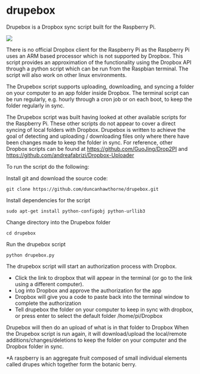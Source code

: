 # drupebox
Drupebox is a Dropbox sync script built for the Raspberry Pi.

![](https://raw.githubusercontent.com/sarahschofield120/drupebox/master/icon.png)

There is no official Dropbox client for the Raspberry Pi as the Raspberry Pi uses an ARM based processor which is  not supported by Dropbox. This script provides an approximation of the functionality using the Dropbox API through a python script which can be run from the Raspbian terminal. The script will also work on other linux environments.

The Drupebox script supports uploading, downloading, and syncing a folder on your computer to an app folder inside Dropbox. The terminal script can be run regularly, e.g. hourly through a cron job or on each boot, to keep the folder regularly in sync.

The Drupebox script was built having looked at other available scripts for the Raspberry Pi. These other scripts do not appear to cover a direct syncing of local folders with Dropbox. Drupebox is written to achieve the goal of detecting and uploading / downloading files only where there have been changes made to keep the folder in sync. For reference, other Dropbox scripts can be found at https://github.com/GuoJing/Drop2PI and https://github.com/andreafabrizi/Dropbox-Uploader 

To run the script do the following:

Install git and download the source code:
```
git clone https://github.com/duncanhawthorne/drupebox.git
```

Install dependencies for the script
```
sudo apt-get install python-configobj python-urllib3
```

Change directory into the Drupebox folder
```
cd drupebox
```

Run the drupebox script
```
python drupebox.py
```
The drupebox script will start an authorization process with Dropbox.
* Click the link to dropbox that will appear in the terminal (or go to the link using a different computer).
* Log into Dropbox and approve the authorization for the app
* Dropbox will give you a code to paste back into the terminal window to complete the authorization
* Tell drupebox the folder on your computer to keep in sync with dropbox, or press enter to select the default folder /home/pi/Dropbox

Drupebox will then do an upload of what is in that folder to Dropbox
When the Drupebox script is run again, it will download/upload the local/remote additions/changes/deletions to keep the folder on your computer and the Dropbox folder in sync.



*A raspberry is an aggregate fruit composed of small individual elements called drupes which together form the botanic berry.
